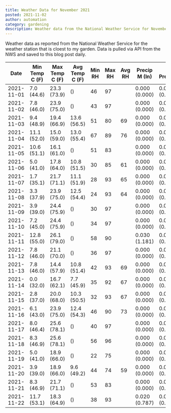 ```yaml
---
title: Weather Data for November 2021
posted: 2021-11-02
author: automation
category: gardening
description: Weather data from the National Weather Service for November 2021
---
```


Weather data as reported from the National Weather Service for the weather station 
that is cloest to my garden. Data is pulled via API from the NWS and saved to this 
blog post daily.

|Date|Min Temp C (F)|Max Temp C (F)|Avg Temp C (F)|Min RH|Max RH|Avg RH|Precip M (In)|Avg Precip/Hr|
|---|---|---|---|---|---|---|---|---|
|2021-11-01|7.0 (44.6)|23.3 (73.9)| ()|46|97||0.000 (0.000)|0.000 (0.000)|
|2021-11-02|7.8 (46.0)|23.9 (75.0)| ()|43|97||0.000 (0.000)|0.000 (0.000)|
|2021-11-03|9.4 (48.9)|19.4 (66.9)|13.6 (56.5)|51|80|69|0.000 (0.000)|0.000 (0.000)|
|2021-11-04|11.1 (52.0)|15.0 (59.0)|13.0 (55.4)|67|89|76|0.000 (0.000)|0.000 (0.000)|
|2021-11-05|10.6 (51.1)|16.1 (61.0)| ()|51|83||0.000 (0.000)|0.000 (0.000)|
|2021-11-06|5.0 (41.0)|17.8 (64.0)|10.8 (51.5)|30|85|61|0.000 (0.000)|0.000 (0.000)|
|2021-11-07|1.7 (35.1)|21.7 (71.1)|11.1 (51.9)|28|93|65|0.000 (0.000)|0.000 (0.000)|
|2021-11-08|3.3 (37.9)|23.9 (75.0)|12.5 (54.4)|24|93|64|0.000 (0.000)|0.000 (0.000)|
|2021-11-09|3.9 (39.0)|24.4 (75.9)| ()|30|97||0.000 (0.000)|0.000 (0.000)|
|2021-11-10|7.2 (45.0)|24.4 (75.9)| ()|34|97||0.000 (0.000)|0.000 (0.000)|
|2021-11-11|12.8 (55.0)|26.1 (79.0)| ()|58|90||0.030 (1.181)|0.037 (0.037)|
|2021-11-12|7.8 (46.0)|21.1 (70.0)| ()|36|97||0.000 (0.000)|0.000 (0.000)|
|2021-11-13|7.8 (46.0)|14.4 (57.9)|10.8 (51.4)|42|93|69|0.000 (0.000)|0.000 (0.000)|
|2021-11-14|0.0 (32.0)|16.7 (62.1)|7.7 (45.9)|35|92|67|0.000 (0.000)|0.000 (0.000)|
|2021-11-15|2.8 (37.0)|20.0 (68.0)|10.3 (50.5)|32|93|67|0.000 (0.000)|0.000 (0.000)|
|2021-11-16|6.1 (43.0)|23.9 (75.0)|12.4 (54.3)|46|90|73|0.000 (0.000)|0.000 (0.000)|
|2021-11-17|8.0 (46.4)|25.6 (78.1)| ()|40|97||0.000 (0.000)|0.000 (0.000)|
|2021-11-18|8.3 (46.9)|25.6 (78.1)| ()|56|96||0.000 (0.000)|0.000 (0.000)|
|2021-11-19|5.0 (41.0)|18.9 (66.0)| ()|22|75||0.000 (0.000)|0.000 (0.000)|
|2021-11-20|3.9 (39.0)|18.9 (66.0)|9.6 (49.2)|44|74|59|0.000 (0.000)|0.000 (0.000)|
|2021-11-21|8.3 (46.9)|21.7 (71.1)| ()|53|83||0.000 (0.000)|0.000 (0.000)|
|2021-11-22|11.7 (53.1)|18.3 (64.9)| ()|38|93||0.020 (0.787)|0.018 (0.018)|
